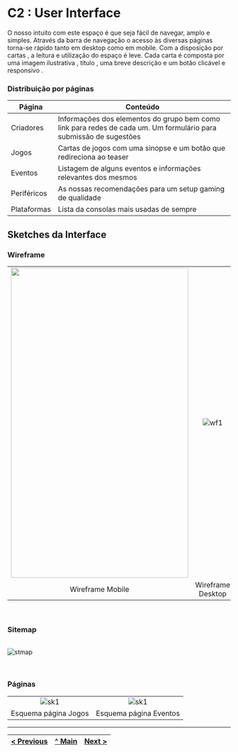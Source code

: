 # C2 : User Interface

O nosso intuito com este espaço é que seja fácil de navegar, amplo e simples.
Através da barra de navegação o acesso às diversas páginas torna-se rápido tanto em desktop como em mobile.
Com a disposição por cartas , a leitura e utilização do espaço é leve. Cada carta é composta por uma imagem ilustrativa , título , uma breve descrição e um botão clicável e responsivo . 

### Distribuição por páginas

| Página | Conteúdo |
|----------|----------|
| Criadores | Informações dos elementos do grupo bem como link para redes de cada um. Um formulário para submissão de sugestões|
| Jogos | Cartas de jogos com uma sinopse e um botão que redireciona ao teaser|
| Eventos | Listagem de alguns eventos e informações relevantes dos mesmos|
| Periféricos | As nossas recomendações para um setup gaming de qualidade|
| Plataformas | Lista da consolas mais usadas de sempre |

## Sketches da Interface

### Wireframe
| | |
:---: | :---:
<img src="https://i.ibb.co/Wg3GLGs/gamezonemobile.png" width="400" height="700"> | ![wf1](https://i.ibb.co/QmWZSqd/gamezone.png)
Wireframe Mobile |  Wireframe Desktop
&nbsp;
### Sitemap
| | |
:---: | :---:
![stmap](https://i.ibb.co/2qjZGvZ/Diagrama-em-branco.png)

&nbsp;

### Páginas
| | |
:---: | :---:
![sk1](https://i.ibb.co/0JWpsww/Web-1920-1.png) | ![sk1](https://i.ibb.co/ZW626fG/Web-1920-2.png)
Esquema página Jogos |  Esquema página Eventos




---
[< Previous](c1.md) | [^ Main](https://github.com/machadexx/gamezoneTI) | [Next >](c3.md)
:--- | :---: | ---: 
